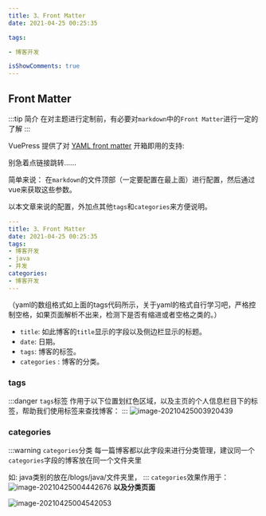 ```yaml
---
title: 3、Front Matter
date: 2021-04-25 00:25:35

tags:

- 博客开发

isShowComments: true
---
```


## Front Matter
:::tip 简介
在对主题进行定制前，有必要对`markdown`中的`Front Matter`进行一定的了解
:::

VuePress 提供了对 [YAML front matter](https://jekyllrb.com/docs/front-matter/) 开箱即用的支持:

别急着点链接跳转......

简单来说：
在`markdown`的文件顶部（一定要配置在最上面）进行配置，然后通过vue来获取这些参数。

以本文章来说的配置，外加点其他`tags`和`categories`来方便说明。
```yaml
---
title: 3、Front Matter
date: 2021-04-25 00:25:35
tags:
- 博客开发
- java
- 并发
categories:
- 博客开发
---
```

（yaml的数组格式如上面的tags代码所示，关于yaml的格式自行学习吧，严格控制空格，如果页面解析不出来，检测下是否有缩进或者空格之类的。）
- `title`: 如此博客的`title`显示的字段以及侧边栏显示的标题。
- `date`: 日期。
- `tags`: 博客的标签。
- `categories` : 博客的分类。

### tags
:::danger `tags`标签
作用于以下位置划红色区域，以及主页的个人信息栏目下的标签，帮助我们使用标签来查找博客：
:::
![image-20210425003920439](https://markdown-1301775995.cos.ap-nanjing.myqcloud.com/image-20210425003920439.png)

### categories
:::warning `categories`分类
每一篇博客都以此字段来进行分类管理，建议同一个`categories`字段的博客放在同一个文件夹里

如: java类别的放在/blogs/java/文件夹里，
:::
`categories`效果作用于：
![image-20210425004442676](https://markdown-1301775995.cos.ap-nanjing.myqcloud.com/image-20210425004442676.png)
**以及分类页面** 

<el-divider><vp-icon name="hongbao" size='20' /></el-divider>
![image-20210425004542053](https://markdown-1301775995.cos.ap-nanjing.myqcloud.com/image-20210425004542053.png)
